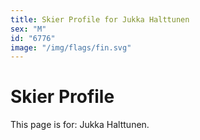 ```yaml
---
title: Skier Profile for Jukka Halttunen
sex: "M"
id: "6776"
image: "/img/flags/fin.svg" 
---
```


# Skier Profile

This page is for: Jukka Halttunen.
    
